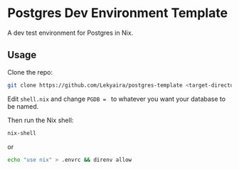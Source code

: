 # Postgres Dev Environment Template

A dev test environment for Postgres in Nix.

## Usage

Clone the repo:

```bash
git clone https://github.com/Lekyaira/postgres-template <target-directory>
```

Edit `shell.nix` and change `PGDB = ` to whatever you want your database to be named.

Then run the Nix shell:

```bash
nix-shell
```

or

```bash
echo "use nix" > .envrc && direnv allow
```

